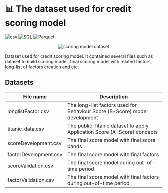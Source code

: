 # 📊 The dataset used for credit scoring model 

![csv](https://img.shields.io/badge/Tools-csv-brightgreen)
![SQL](https://img.shields.io/badge/Tools-SQL-brightgreen)
![Parquet](https://img.shields.io/badge/Tools-parquet-brightgreen)

<p align="center">
  <img src="https://46gyn61z4i0t1u1pnq2bbk2e-wpengine.netdna-ssl.com/wp-content/uploads/2018/07/shutterstock_374965561.jpg" alt="scoring model dataset"/>
</p>

Dataset used for credit scoring model. It contained several files such as dataset to build scoring model, final scoring model with related factors, long-list of factors creation and etc.

## Datasets
| File name | Description |
| --- | --- |
| longlistFactor.csv | The long-list factors used for Behaviour Score (B-Score) model development |
| titanic_data.csv | The public Titanic dataset to apply Application Score (A-Score) concepts |
| scoreDevelopment.csv | The final score model with final score bands |
| factorDevelopment.csv | The final score model with final factors |
| scoreValidation.csv | The final score model during out-of-time period |
| factorValidation.csv | The final score model with final factors during out-of-time period |
